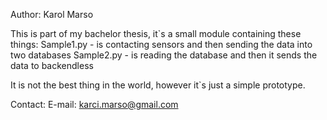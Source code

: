 Author: Karol Marso

This is part of my bachelor thesis, it`s a small module containing these things:
Sample1.py - is contacting sensors and then sending the data into two databases
Sample2.py - is reading the database and then it sends the data to backendless

It is not the best thing in the world, however it`s just a simple prototype.

Contact:
E-mail:
karci.marso@gmail.com

